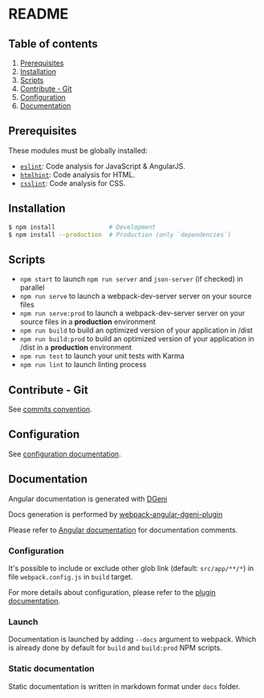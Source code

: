 # README

## Table of contents

1. [Prerequisites](#prerequisites)
1. [Installation](#installation)
1. [Scripts](#scripts)
1. [Contribute - Git](#contribute-git)
1. [Configuration](#configuration)
1. [Documentation](#documentation)

## Prerequisites

These modules must be globally installed:

* [`eslint`](https://www.npmjs.com/package/eslint): Code analysis for JavaScript & AngularJS.
* [`htmlhint`](https://www.npmjs.com/package/htmlhint): Code analysis for HTML.
* [`csslint`](https://www.npmjs.com/package/csslint): Code analysis for CSS.

## Installation

```sh
$ npm install               # Development
$ npm install --production  # Production (only `dependencies`)
```

## Scripts

- `npm start` to launch `npm run server` and `json-server` (if checked) in parallel
- `npm run serve` to launch a webpack-dev-server server on your source files
- `npm run serve:prod` to launch a webpack-dev-server server on your source files in a **production** environment
- `npm run build` to build an optimized version of your application in /dist
- `npm run build:prod` to build an optimized version of your application in /dist in a **production** environment
- `npm run test` to launch your unit tests with Karma
- `npm run lint` to launch linting process

## Contribute - Git

See [commits convention](COMMITS-CONVENTION.md).

## Configuration

See [configuration documentation](src/config/README.md).

## Documentation

Angular documentation is generated with [DGeni](https://github.com/angular/dgeni)

Docs generation is performed by [webpack-angular-dgeni-plugin](https://github.com/groupe-sii/webpack-angular-dgeni-plugin/)

Please refer to [Angular documentation](https://github.com/angular/angular.js/wiki/Writing-AngularJS-Documentation) for documentation comments.

### Configuration

It's possible to include or exclude other glob link (default: `src/app/**/*`) in file `webpack.config.js` in `build` target.

For more details about configuration, please refer to the [plugin documentation](https://github.com/groupe-sii/webpack-angular-dgeni-plugin).

### Launch

Documentation is launched by adding `--docs` argument to webpack. Which is already done by default for `build` and `build:prod` NPM scripts.

### Static documentation

Static documentation is written in markdown format under `docs` folder.

